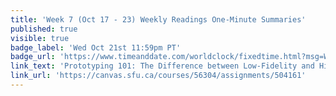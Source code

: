 ```yaml
---
title: 'Week 7 (Oct 17 - 23) Weekly Readings One-Minute Summaries'
published: true
visible: true
badge_label: 'Wed Oct 21st 11:59pm PT'
badge_url: 'https://www.timeanddate.com/worldclock/fixedtime.html?msg=Week+2+%28Sep+12+-+18%29+Weekly+Readings+One-Minute+Summaries+Due+Date&iso=20201021T2359&p1=256'
link_text: 'Prototyping 101: The Difference between Low-Fidelity and High-Fidelity Prototypes and When to Use Each | Adobe Blog (1 of 2)'
link_url: 'https://canvas.sfu.ca/courses/56304/assignments/504161'
---
```

